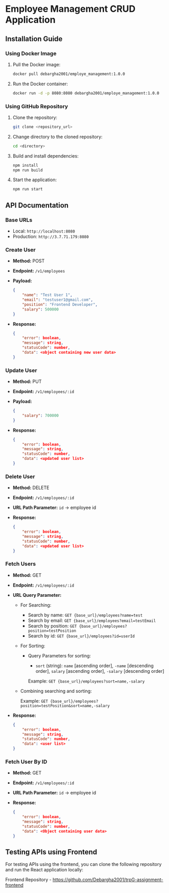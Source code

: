 # Employee Management CRUD Application

## Installation Guide

### Using Docker Image

1. Pull the Docker image:

   ```bash
   docker pull debargha2001/employe_management:1.0.0
   ```

2. Run the Docker container:

   ```bash
   docker run -d -p 8080:8080 debargha2001/employe_management:1.0.0
   ```

### Using GitHub Repository

1. Clone the repository:

   ```bash
   git clone <repository_url>
   ```

2. Change directory to the cloned repository:

   ```bash
   cd <directory>
   ```

3. Build and install dependencies:

   ```bash
   npm install
   npm run build
   ```

4. Start the application:

   ```bash
   npm run start
   ```

## API Documentation

### Base URLs

- Local: `http://localhost:8080`
- Production: `http://3.7.71.179:8080`

### Create User

- **Method:** POST
- **Endpoint:** `/v1/employees`
- **Payload:**

  ```json
  {
      "name": "Test User 1",
      "email": "testuser1@gmail.com",
      "position": "Frontend Developer",
      "salary": 500000
  }
  ```

- **Response:**

  ```json
  {
      "error": boolean,
      "message": string,
      "statusCode": number,
      "data": <object containing new user data>
  }
  ```

### Update User

- **Method:** PUT
- **Endpoint:** `/v1/employees/:id`
- **Payload:**

  ```json
  {
      "salary": 700000
  }
  ```

- **Response:**

  ```json
  {
      "error": boolean,
      "message": string,
      "statusCode": number,
      "data": <updated user list>
  }
  ```

### Delete User

- **Method:** DELETE
- **Endpoint:** `/v1/employees/:id`
- **URL Path Parameter:** `id` → employee id
- **Response:**

  ```json
  {
      "error": boolean,
      "message": string,
      "statusCode": number,
      "data": <updated user list>
  }
  ```

### Fetch Users

- **Method:** GET
- **Endpoint:** `/v1/employees/:id`
- **URL Query Parameter:**

  - For Searching:

    - Search by name: `GET {base_url}/employees?name=test`
    - Search by email: `GET {base_url}/employees?email=testEmail`
    - Search by position: `GET {base_url}/employees?position=testPosition`
    - Search by id: `GET {base_url}/employees?id=userId`

  - For Sorting:

    - Query Parameters for sorting:

      - `sort` (string): `name` [ascending order], `-name` [descending order], `salary` [ascending order], `-salary` [descending order]

      Example: `GET {base_url}/employees?sort=name,-salary`

  - Combining searching and sorting:

    Example: `GET {base_url}/employees?position=testPosition&sort=name,-salary`

- **Response:**

  ```json
  {
      "error": boolean,
      "message": string,
      "statusCode": number,
      "data": <user list>
  }
  ```

### Fetch User By ID

- **Method:** GET
- **Endpoint:** `/v1/employees/:id`
- **URL Path Parameter:** `id` → employee id
- **Response:**

  ```json
  {
      "error": boolean,
      "message": string,
      "statusCode": number,
      "data": <Object containing user data>
  }
  ```

## Testing APIs using Frontend
For testing APIs using the frontend, you can clone the following repository and run the React application locally:

Frontend Repository - https://github.com/Debargha2001/trpG-assignment-frontend 
